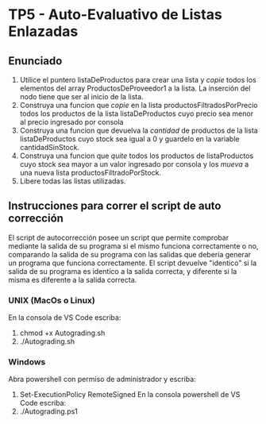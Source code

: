 # TP5 - Auto-Evaluativo de Listas Enlazadas

## Enunciado
1. Utilice el puntero listaDeProductos para crear una lista y *copie* todos los elementos del array ProductosDeProveedor1 a la lista. La inserción del nodo tiene que ser al inicio de la lista.
2. Construya una funcion que *copie* en la lista productosFiltradosPorPrecio todos los productos de la lista listaDeProductos cuyo precio sea menor al precio ingresado por consola
3. Construya una funcion que devuelva la *cantidad* de productos de la lista listaDeProductos cuyo stock sea igual a 0 y guardelo en la variable cantidadSinStock.
4. Construya una funcion que *quite* todos los productos de listaProductos cuyo stock sea mayor a un valor ingresado por consola y los *mueva* a una nueva lista productosFiltradoPorStock. 
5. Libere todas las listas utilizadas.

## Instrucciones para correr el script de auto corrección
El script de autocorrección posee un script que permite comprobar mediante la salida de su programa si el mismo funciona correctamente o no, comparando la salida de su programa con las salidas que debería generar un programa que funciona correctamente. El script devuelve "identico" si la salida de su programa es identico a la salida correcta, y diferente si la misma es diferente a la salida correcta.
### UNIX (MacOs o Linux)
En la consola de VS Code escriba:
1. chmod +x Autograding.sh
2. ./Autograding.sh
### Windows
Abra powershell con permiso de administrador y escriba:
1. Set-ExecutionPolicy RemoteSigned
En la consola powershell de VS Code escriba:
2. ./Autograding.ps1